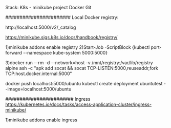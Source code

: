 Stack:
K8s - minikube project
Docker
Git

#######################
Local Docker registry:


http://localhost:5000/v2/_catalog

https://minikube.sigs.k8s.io/docs/handbook/registry/

1)minikube addons enable registry
2)Start-Job -ScriptBlock {kubectl port-forward --namespace kube-system <registry name> 5000:5000}

3)docker run --rm -d --network=host -v /mnt/registry:/var/lib/registry alpine ash -c "apk add socat && socat TCP-LISTEN:5000,reuseaddr,fork TCP:host.docker.internal:5000"

docker push localhost:5000/ubuntu
kubectl create deployment ubuntutest --image=localhost:5000/ubuntu


########################
Ingress
https://kubernetes.io/docs/tasks/access-application-cluster/ingress-minikube/

1)minikube addons enable ingress
